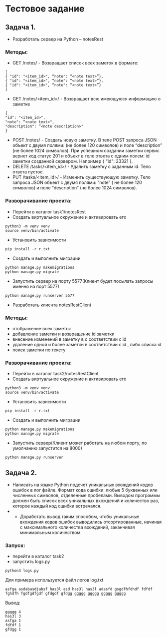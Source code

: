 # Тестовое задание

## Задача 1.

 - Разработать сервер на Python – notesRest

### Методы:

- GET /notes/ - Возвращает список всех заметок в формате:
```
[
{ "id": "<item_id>", “note": “<note text>”},
{ "id": "<item_id>", “note": “<note text>”},
{ "id": "<item_id>", “note": “<note text>”}
]
```
- GET /notes/<item_id>/ - Возвращает всю имеющуюся информацию о заметке
```
{
"id": "<item_id>",
"note": “<note text>",
"description": “<note description>"
}
```
- POST /notes/ - Создать новую заметку. В теле POST запроса JSON объект с двумя полями: (не более 120
символов) и поле “description” (не более 1024 символов). При успешном создании
заметки сервис вернет код статус 201 и объект в теле ответа с одним полем: id заметки
созданной сервером. Например { "id": 23321 }.
- DELETE /tasks/<item_id>/ - Удалить заметку с заданным id. Тело ответа пустое.
- PUT /tasks/<item_id>/ - Изменить существующую заметку. Тело запроса JSON объект с двумя полями: “note” ( не
более 120 символов) и поле “description” (не более 1024 символов).

### Разворачивание проекта:

- Перейти в каталог task1/notesRest
- Создать виртуальное окружение и активировать его
``` 
python3 -m venv venv 
source venv/bin/activate
```
- Установить зависимости
```
pip install -r r.txt
```
- Создать и выполнить миграции
```
python manage.py makemigrations
python manage.py migrate
```
- Запустить сервер на порту 5577(Клиент будет посылать запросы именно на порт 5577)
```
python manage.py runserver 5577
```

- Разработать клиента notesRestClient

### Методы:

- отображение всех заметок
- добавление заметки и возвращение id заметки
- внесение изменений в заметку в с соответствии с id
- удаление одной и более заметки в соответствии с id , либо списка id
- поиск заметки по тексту

### Разворачивание проекта:

- Перейти в каталог task2/notesRestClient
- Создать виртуальное окружение и активировать его
``` 
python3 -m venv venv 
source venv/bin/activate
```
- Установить зависимости
```
pip install -r r.txt
```
- Создать и выполнить миграции
```
python manage.py makemigrations
python manage.py migrate
```
- Запустить сервер(Клиент может работать на любом порту, по умолчанию запустится на 8000)
```
python manage.py runserver
```

## Задача 2.

 - Написать на языке Python подсчет уникальных вхождений кодов ошибок в лог файле. Формат
кода ошибки: любые 5 буквенных или численных символов, отделенные пробелами. Выводом
программы должен быть список всех уникальных вхождений и количество раз, которое каждый
код ошибки встречался.
- * Доработать вывод таким способом, чтобы уникальные вхождения кодов ошибок выводились
отсортированные, начиная с максимального количества вхождений, заканчивая минимальным
количеством.

### Запуск:

- перейти в каталог task2
- запустить logs.py
```
python3 logs.py
```
Для примера используется файл логов log.txt 
```
asfga asdabasdjabsf has3l asd has3l has3l adasfd gsgdfhfdhdf fdfdf fghdfh fgdfgdfgdf gfdgdf gfdgg ggggg ggggg ggggg ggggg
```
Вывод:
```
ggggg 4
has3l 3
asfga 1
fdfdf 1
gfdgg 1
```